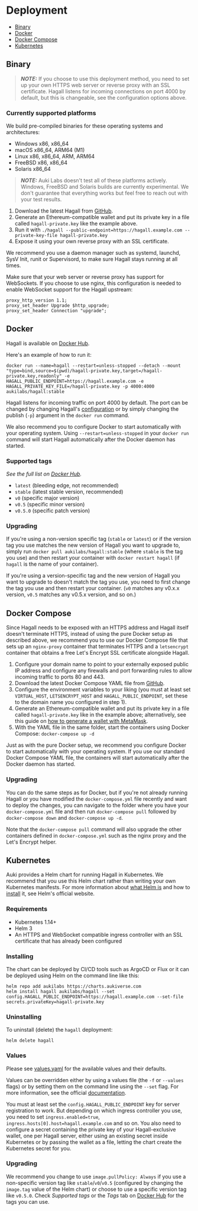 # Deployment

- [Binary](#binary)
- [Docker](#docker)
- [Docker Compose](#docker-compose)
- [Kubernetes](#kubernetes)

## Binary

> **_NOTE:_** If you choose to use this deployment method, you need to set up your own HTTPS web server or reverse proxy with an SSL certificate. Hagall listens for incoming connections on port 4000 by default, but this is changeable, see the configuration options above.

### Currently supported platforms

We build pre-compiled binaries for these operating systems and architectures:

- Windows x86, x86_64
- macOS x86_64, ARM64 (M1)
- Linux x86, x86_64, ARM, ARM64
- FreeBSD x86, x86_64
- Solaris x86_64

> **_NOTE:_** Auki Labs doesn't test all of these platforms actively. Windows, FreeBSD and Solaris builds are currently experimental. We don't guarantee that everything works but feel free to reach out with your test results.

1. Download the latest Hagall from [GitHub](https://github.com/aukilabs/hagall/releases).
2. Generate an Ethereum-compatible wallet and put its private key in a file called `hagall-private.key` like the example above.
3. Run it with `./hagall --public-endpoint=https://hagall.example.com --private-key-file hagall-private.key`
4. Expose it using your own reverse proxy with an SSL certificate.

We recommend you use a daemon manager such as systemd, launchd, SysV Init, runit or Supervisord, to make sure Hagall stays running at all times.

Make sure that your web server or reverse proxy has support for WebSockets. If you choose to use nginx, this configuration is needed to enable WebSocket support for the Hagall upstream:

```text
proxy_http_version 1.1;
proxy_set_header Upgrade $http_upgrade;
proxy_set_header Connection "upgrade";
```

## Docker

Hagall is available on [Docker Hub](https://hub.docker.com/r/aukilabs/hagall).

Here's an example of how to run it:

```shell
docker run --name=hagall --restart=unless-stopped --detach --mount "type=bind,source=$(pwd)/hagall-private.key,target=/hagall-private.key,readonly" -e HAGALL_PUBLIC_ENDPOINT=https://hagall.example.com -e HAGALL_PRIVATE_KEY_FILE=/hagall-private.key -p 4000:4000 aukilabs/hagall:stable
```

Hagall listens for incoming traffic on port 4000 by default. The port can be changed by
changing Hagall's [configuration](configuration.md) or by simply changing the publish
(`-p`) argument in the `docker run` command.

We also recommend you to configure Docker to start automatically with your operating system. Using `--restart=unless-stopped` in your `docker run` command will start Hagall automatically after the Docker daemon has started.

### Supported tags

_See the full list on [Docker Hub](https://hub.docker.com/r/aukilabs/hagall)._

- `latest` (bleeding edge, not recommended)
- `stable` (latest stable version, recommended)
- `v0` (specific major version)
- `v0.5` (specific minor version)
- `v0.5.0` (specific patch version)

### Upgrading

If you're using a non-version specific tag (`stable` or `latest`) or if the version tag you use matches the new version of Hagall you want to upgrade to, simply run `docker pull aukilabs/hagall:stable` (where `stable` is the tag you use) and then restart your container with `docker restart hagall` (if `hagall` is the name of your container).

If you're using a version-specific tag and the new version of Hagall you want to upgrade to doesn't match the tag you use, you need to first change the tag you use and then restart your container. (`v0` matches any v0.x.x version, `v0.5` matches any v0.5.x version, and so on.)

## Docker Compose

Since Hagall needs to be exposed with an HTTPS address and Hagall itself doesn't terminate HTTPS, instead of using the pure Docker setup as described above, we recommend you to use our Docker Compose file that sets up an `nginx-proxy` container that terminates HTTPS and a `letsencrypt` container that obtains a free Let's Encrypt SSL certificate alongside Hagall.

1. Configure your domain name to point to your externally exposed public IP address and configure any firewalls and port forwarding rules to allow incoming traffic to ports 80 and 443.
2. Download the latest Docker Compose YAML file from [GitHub](https://github.com/aukilabs/hagall/blob/main/docker-compose.yml).
3. Configure the environment variables to your liking (you must at least set `VIRTUAL_HOST`, `LETSENCRYPT_HOST` and `HAGALL_PUBLIC_ENDPOINT`, set these to the domain name you configured in step 1).
4. Generate an Ethereum-compatible wallet and put its private key in a file called `hagall-private.key` like in the example above; alternatively, see this guide on [how to generate a wallet with MetaMask](https://www.posemesh.org/hagall-upgrade-guide).
5. With the YAML file in the same folder, start the containers using Docker Compose: `docker-compose up -d`

Just as with the pure Docker setup, we recommend you configure Docker to start automatically with your operating system. If you use our standard Docker Compose YAML file, the containers will start automatically after the Docker daemon has started.

### Upgrading

You can do the same steps as for Docker, but if you're not already running Hagall or you have modified the `docker-compose.yml` file recently and want to deploy the changes, you can navigate to the folder where you have your `docker-compose.yml` file and then run `docker-compose pull` followed by `docker-compose down` and `docker-compose up -d`.

Note that the `docker-compose pull` command will also upgrade the other containers defined in `docker-compose.yml` such as the nginx proxy and the Let's Encrypt helper.

## Kubernetes

Auki provides a Helm chart for running Hagall in Kubernetes. We recommend that you use this Helm chart rather than writing your own Kubernetes manifests. For more information about [what Helm is](https://helm.sh/docs/topics/architecture/) and how to [install](https://helm.sh/docs/intro/install/) it, see Helm's official website.

### Requirements

* Kubernetes 1.14+
* Helm 3
* An HTTPS and WebSocket compatible ingress controller with an SSL certificate that has already been configured

### Installing

The chart can be deployed by CI/CD tools such as ArgoCD or Flux or it can be deployed using Helm on the command line like this:

```shell
helm repo add aukilabs https://charts.aukiverse.com
helm install hagall aukilabs/hagall --set config.HAGALL_PUBLIC_ENDPOINT=https://hagall.example.com --set-file secrets.privateKey=hagall-private.key
```

### Uninstalling

To uninstall (delete) the `hagall` deployment:

```shell
helm delete hagall
```

### Values

Please see [values.yaml](https://github.com/aukilabs/helm-charts/blob/main/charts/hagall/values.yaml) for the available values and their defaults.

Values can be overridden either by using a values file (the `-f` or `--values` flags) or by setting them on the command line using the `--set` flag. For more information, see the official [documentation](https://helm.sh/docs/helm/helm_install/).

You must at least set the `config.HAGALL_PUBLIC_ENDPOINT` key for server registration to work. But depending on which ingress controller you use, you need to set `ingress.enabled=true`, `ingress.hosts[0].host=hagall.example.com` and so on. You also need to configure a secret containing the private key of your Hagall-exclusive wallet, one per Hagall server, either using an existing secret inside Kubernetes or by passing the wallet as a file, letting the chart create the Kubernetes secret for you.

### Upgrading

We recommend you change to use `image.pullPolicy: Always` if you use a non-specific version tag like `stable`/`v0`/`v0.5` (configured by changing the `image.tag` value of the Helm chart) or choose to use a specific version tag like `v0.5.0`. Check *Supported tags* or the *Tags* tab on [Docker Hub](https://hub.docker.com/r/aukilabs/hagall) for the tags you can use.
